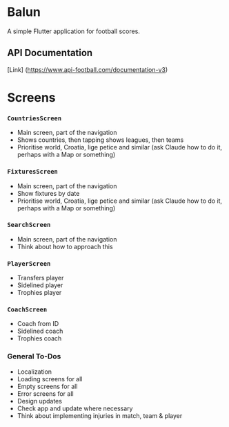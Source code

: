 # Balun

A simple Flutter application for football scores.

## API Documentation
[Link] (https://www.api-football.com/documentation-v3)

# Screens

### `CountriesScreen`

* Main screen, part of the navigation
* Shows countries, then tapping shows leagues, then teams
* Prioritise world, Croatia, lige petice and similar (ask Claude how to do it, perhaps with a Map or something)

### `FixturesScreen`

* Main screen, part of the navigation
* Show fixtures by date
* Prioritise world, Croatia, lige petice and similar (ask Claude how to do it, perhaps with a Map or something)

### `SearchScreen`

* Main screen, part of the navigation
* Think about how to approach this

### `PlayerScreen`

* Transfers player
* Sidelined player
* Trophies player

### `CoachScreen`

* Coach from ID
* Sidelined coach
* Trophies coach

### General To-Dos

* Localization
* Loading screens for all
* Empty screens for all
* Error screens for all
* Design updates
* Check app and update where necessary
* Think about implementing injuries in match, team & player
